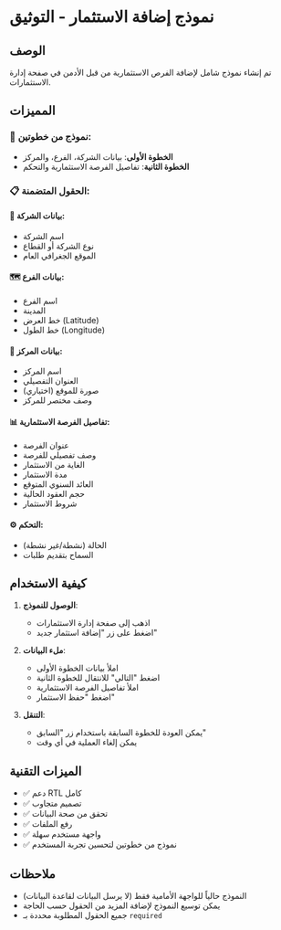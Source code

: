 # نموذج إضافة الاستثمار - التوثيق

## الوصف
تم إنشاء نموذج شامل لإضافة الفرص الاستثمارية من قبل الأدمن في صفحة إدارة الاستثمارات.

## المميزات

### 🎯 نموذج من خطوتين:
- **الخطوة الأولى**: بيانات الشركة، الفرع، والمركز
- **الخطوة الثانية**: تفاصيل الفرصة الاستثمارية والتحكم

### 📋 الحقول المتضمنة:

#### 🏢 بيانات الشركة:
- اسم الشركة
- نوع الشركة أو القطاع
- الموقع الجغرافي العام

#### 🗺️ بيانات الفرع:
- اسم الفرع
- المدينة
- خط العرض (Latitude)
- خط الطول (Longitude)

#### 🧭 بيانات المركز:
- اسم المركز
- العنوان التفصيلي
- صورة للموقع (اختياري)
- وصف مختصر للمركز

#### 📊 تفاصيل الفرصة الاستثمارية:
- عنوان الفرصة
- وصف تفصيلي للفرصة
- الغاية من الاستثمار
- مدة الاستثمار
- العائد السنوي المتوقع
- حجم العقود الحالية
- شروط الاستثمار

#### ⚙️ التحكم:
- الحالة (نشطة/غير نشطة)
- السماح بتقديم طلبات

## كيفية الاستخدام

1. **الوصول للنموذج**:
   - اذهب إلى صفحة إدارة الاستثمارات
   - اضغط على زر "إضافة استثمار جديد"

2. **ملء البيانات**:
   - املأ بيانات الخطوة الأولى
   - اضغط "التالي" للانتقال للخطوة الثانية
   - املأ تفاصيل الفرصة الاستثمارية
   - اضغط "حفظ الاستثمار"

3. **التنقل**:
   - يمكن العودة للخطوة السابقة باستخدام زر "السابق"
   - يمكن إلغاء العملية في أي وقت

## الميزات التقنية

- ✅ دعم RTL كامل
- ✅ تصميم متجاوب
- ✅ تحقق من صحة البيانات
- ✅ رفع الملفات
- ✅ واجهة مستخدم سهلة
- ✅ نموذج من خطوتين لتحسين تجربة المستخدم

## ملاحظات
- النموذج حالياً للواجهة الأمامية فقط (لا يرسل البيانات لقاعدة البيانات)
- يمكن توسيع النموذج لإضافة المزيد من الحقول حسب الحاجة
- جميع الحقول المطلوبة محددة بـ `required`
